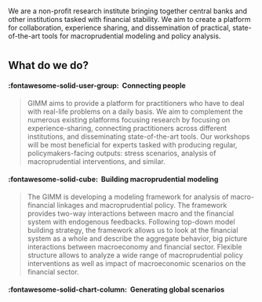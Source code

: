 
# 

We are a non-profit research
institute bringing together central banks and other institutions tasked
with financial stability. We aim to create a platform for
collaboration, experience sharing, and dissemination of practical,
state-of-the-art tools for macroprudential modeling and policy analysis.

#

## What do we do?

#### :fontawesome-solid-user-group:  Connecting people

> GIMM aims to provide a platform for practitioners who have to deal with
> real-life problems on a daily basis. We aim to complement the numerous
> existing platforms focusing research by focusing on experience-sharing,
> connecting practitioners across different institutions, and disseminating
> state-of-the-art tools. Our workshops will be most beneficial for experts
> tasked with producing regular, policymakers-facing outputs: stress
> scenarios, analysis of macroprudential interventions, and similar.


#### :fontawesome-solid-cube:  Building macroprudential modeling

> The GIMM is developing a modeling framework for analysis of macro-financial
> linkages and macroprudential policy. The framework provides two-way
> interactions between macro and the financial system with endogenous
> feedbacks. Following top-down model building strategy, the framework allows
> us to look at the financial system as a whole and describe the aggregate
> behavior, big picture interactions between macroeconomy and financial
> sector. Flexible structure allows to analyze a wide range of
> macroprudential policy interventions as well as impact of macroeconomic
> scenarios on the financial sector.

#### :fontawesome-solid-chart-column:  Generating global scenarios


